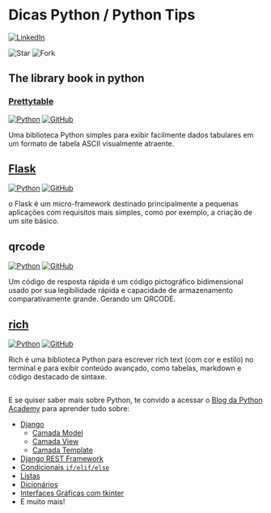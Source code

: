 # Dicas Python / Python Tips

[![LinkedIn](https://img.shields.io/badge/LinkedIn-Erickson_Lopes%20-blue)](https://www.linkedin.com/in/ericksonlopes/)

![Star](https://img.shields.io/github/stars/Erickson-lopes-dev/Dica_Python_Linkedin?style=social)
![Fork](https://img.shields.io/github/forks/Erickson-lopes-dev/Dica_Python_Linkedin?label=Fork&style=social)

## The library book in python

### [Prettytable](https://ptable.readthedocs.io/en/latest/tutorial.html)

[![Python](https://img.shields.io/badge/-PyPI-3776AB?&logo=PyPI&logoColor=FFFFFF)](https://pypi.org/project/prettytable/)
[![GitHub](https://img.shields.io/badge/-GitHub-3776AB?&logo=GitHub&logoColor=FFFFFF)](https://github.com/jazzband/prettytable)

Uma biblioteca Python simples para exibir facilmente dados tabulares em um formato de tabela ASCII visualmente atraente.

## [Flask](https://pypi.org/project/Flask/)

[![Python](https://img.shields.io/badge/-PyPI-3776AB?&logo=PyPI&logoColor=FFFFFF)](https://pypi.org/project/Flask/)
[![GitHub](https://img.shields.io/badge/-GitHub-3776AB?&logo=GitHub&logoColor=FFFFFF)](https://github.com/pallets/flask)

o Flask é um micro-framework destinado principalmente a pequenas aplicações com requisitos mais simples, como por
exemplo, a criação de um site básico.

## qrcode

[![Python](https://img.shields.io/badge/-PyPI-3776AB?&logo=PyPI&logoColor=FFFFFF)](https://pypi.org/project/qrcode/)
[![GitHub](https://img.shields.io/badge/-GitHub-3776AB?&logo=GitHub&logoColor=FFFFFF)](https://github.com/lincolnloop/python-qrcode)

Um código de resposta rápida é um código pictográfico bidimensional usado por sua legibilidade rápida e capacidade de
armazenamento comparativamente grande. Gerando um QRCODE.

## [rich](https://rich.readthedocs.io/en/stable/)

[![Python](https://img.shields.io/badge/-PyPI-3776AB?&logo=PyPI&logoColor=FFFFFF)](https://pypi.org/project/rich/)
[![GitHub](https://img.shields.io/badge/-GitHub-3776AB?&logo=GitHub&logoColor=FFFFFF)](https://github.com/Textualize/rich)

Rich é uma biblioteca Python para escrever rich text (com cor e estilo) no terminal e para exibir conteúdo avançado,
como tabelas, markdown e código destacado de sintaxe.


## 

E se quiser saber mais sobre Python, te convido a acessar o [Blog da Python Academy](https://pythonacademy.com.br/blog/) para aprender tudo sobre:
 - [Django](https://pythonacademy.com.br/blog/desenvolvimento-web-com-python-e-django-introducao)
 	- [Camada Model](https://pythonacademy.com.br/blog/desenvolvimento-web-com-python-e-django-model)
 	- [Camada View](https://pythonacademy.com.br/blog/desenvolvimento-web-com-python-e-django-view)
 	- [Camada Template](https://pythonacademy.com.br/blog/desenvolvimento-web-com-python-e-django-template)
 - [Django REST Framework](https://pythonacademy.com.br/blog/construcao-de-apis-com-django-rest-framework)
 - [Condicionais `if/elif/else`](https://pythonacademy.com.br/blog/estruturas-condicionais-no-python)
 - [Listas](https://pythonacademy.com.br/blog/listas-no-python)
 - [Dicionários](https://pythonacademy.com.br/blog/dicts-ou-dicionarios-no-python)
 - [Interfaces Gráficas com tkinter](https://pythonacademy.com.br/blog/interfaces-graficas-com-tkinter-e-python)
 - E muito mais!
